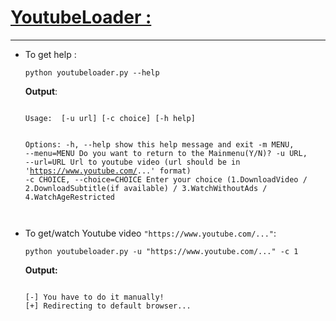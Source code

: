 # <a href = "https://github.com/Gowthaman1401/Python/blob/master/Youtube/youtubeloader.py">YoutubeLoader :</a>
<hr = "75%" >
<ul>
<li>To get help :<br><pre><code>python youtubeloader.py --help
</code></pre>
<strong>Output</strong>:
<pre><code>
Usage:  [-u url] [-c choice] [-h help]

Options:
  -h,        --help           show this help message and exit
  -m MENU,   --menu=MENU      Do you want to return to the Mainmenu(Y/N)?
  -u URL,    --url=URL        Url to youtube video (url should be in 'https://www.youtube.com/...' format)
  -c CHOICE, --choice=CHOICE  Enter your choice (1.DownloadVideo / 2.DownloadSubtitle(if available) / 3.WatchWithoutAds / 4.WatchAgeRestricted                
</code></pre>
</li>
<li>To get/watch Youtube video <code>"https://www.youtube.com/..."</code>:
<pre><code>python youtubeloader.py -u "https://www.youtube.com/..." -c 1
</code></pre>
<strong>Output:</strong>
<pre><code>
[-] You have to do it manually!
[+] Redirecting to default browser...
</code></pre>
</ul>
